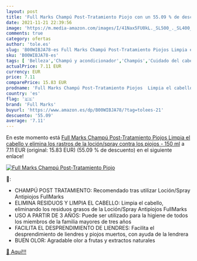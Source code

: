 ```yaml
---
layout: post
title: 'Full Marks Champú Post-Tratamiento Piojo con un 55.09 % de descuento'
date: 2021-11-21 22:39:56
image: 'https://m.media-amazon.com/images/I/41Nax5FU0kL._SL500_._SL400_.jpg'
comments: true
category: ofertas
author: 'tole.es'
slug: 'B00WIBJA78-es Full Marks Champú Post-Tratamiento Piojos Limpia el...'
sku: 'B00WIBJA78-es'
tags: [ 'Belleza','Champú y acondicionador','Champús','Cuidado del cabello','champú','full marks', ]
actualPrice: 7.11 EUR
currency: EUR
price: 7.11
comparePrice: 15.83 EUR
prodname: 'Full Marks Champú Post-Tratamiento Piojos  Limpia el cabello y elimina los rastros de la loción/spray contra los piojos - 150 ml'
country: 'es'
flag: '🇪🇸'
brand: 'Full Marks'
buyurl: 'https://www.amazon.es/dp/B00WIBJA78/?tag=tolees-21'
descuento: '55.09'
average: '7.11'
---
```


En este momento está [Full Marks Champú Post-Tratamiento Piojos  Limpia el cabello y elimina los rastros de la loción/spray contra los piojos - 150 ml](https://www.amazon.es/dp/B00WIBJA78/?tag=tolees-21) a 7.11 EUR (original: 15.83 EUR) (55.09 %  de descuento) en el siguiente enlace!

[![Full Marks Champú Post-Tratamiento Piojo](https://m.media-amazon.com/images/I/41Nax5FU0kL._SL500_._SL400_.jpg)](https://www.amazon.es/dp/B00WIBJA78/?tag=tolees-21)

🔎:

- CHAMPÚ POST TRATAMIENTO: Recomendado tras utilizar Loción/Spray Antipiojos FullMarks
- ELIMINA RESIDUOS Y LIMPIA EL CABELLO: Limpia el cabello, eliminando los residuos grasos de la Loción/Spray Antipiojos FullMarks
- USO A PARTIR DE 3 AÑOS: Puede ser utilizado para la higiene de todos los miembros de la familia mayores de tres años
- FACILITA EL DESPRENDIMIENTO DE LIENDRES: Facilita el desprendimiento de liendres y piojos muertos, con ayuda de la lendrera
- BUEN OLOR: Agradable olor a frutas y extractos naturales

[🛒 Aquí!!!](https://www.amazon.es/dp/B00WIBJA78/?tag=tolees-21)
